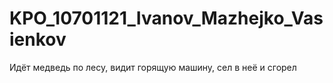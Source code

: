 # KPO_10701121_Ivanov_Mazhejko_Vasienkov
Идёт медведь по лесу, видит горящую машину, сел в неё и сгорел
